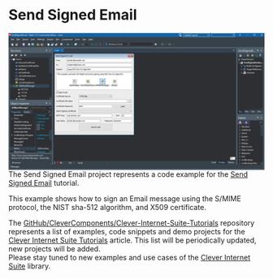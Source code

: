 # Send Signed Email

<img align="left" src="SendSignedEmail.jpg"/>

The Send Signed Email project represents a code example for the [Send Signed Email](https://www.clevercomponents.com/portal/kb/a136/sftp-client-with-user-and-public-key-authorization.aspx) tutorial.   

This example shows how to sign an Email message using the S/MIME protocol, the NIST sha-512 algorithm, and X509 certificate.   

The [GitHub/CleverComponents/Clever-Internet-Suite-Tutorials](https://github.com/CleverComponents/Clever-Internet-Suite-Tutorials) repository represents a list of examples, code snippets and demo projects for the [Clever Internet Suite Tutorials](https://www.clevercomponents.com/articles/article035/) article. This list will be periodically updated, new projects will be added.   
Please stay tuned to new examples and use cases of the [Clever Internet Suite](https://www.clevercomponents.com/products/inetsuite/) library.
